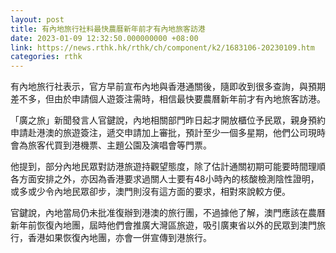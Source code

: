```yaml
---
layout: post
title: 有內地旅行社料最快農曆新年前才有內地旅客訪港
date: 2023-01-09 12:32:50.000000000 +08:00
link: https://news.rthk.hk/rthk/ch/component/k2/1683106-20230109.htm
categories: rthk
---
```


有內地旅行社表示，官方早前宣布內地與香港通關後，隨即收到很多查詢，與預期差不多，但由於申請個人遊簽注需時，相信最快要農曆新年前才有內地旅客訪港。

「廣之旅」新聞發言人官鍵說，內地相關部門昨日起才開放櫃位予民眾，親身預約申請赴港澳的旅遊簽注，遞交申請加上審批，預計至少一個多星期，他們公司現時會為旅客代買到港機票、主題公園及演唱會等門票。

他提到，部分內地民眾對訪港旅遊持觀望態度，除了估計通關初期可能要時間理順各方面安排之外，亦因為香港要求過關人士要有48小時內的核酸檢測陰性證明，或多或少令內地民眾卻步，澳門則沒有這方面的要求，相對來說較方便。

官鍵說，內地當局仍未批准復辦到港澳的旅行團，不過據他了解，澳門應該在農曆新年前恢復內地團，屆時他們會推廣大灣區旅遊，吸引廣東省以外的民眾到澳門旅行，香港如果恢復內地團，亦會一併宣傳到港旅行。
